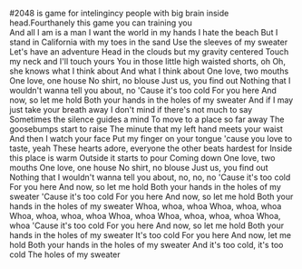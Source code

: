 #2048 is game for intelingincy people with big brain inside head.Fourthanely this game you can training  you  
And all I am is a man
I want the world in my hands
I hate the beach
But I stand in California with my toes in the sand
Use the sleeves of my sweater
Let's have an adventure
Head in the clouds but my gravity centered
Touch my neck and I'll touch yours
You in those little high waisted shorts, oh
Oh, she knows what I think about
And what I think about
One love, two mouths
One love, one house
No shirt, no blouse
Just us, you find out
Nothing that I wouldn't wanna tell you about, no
'Cause it's too cold
For you here
And now, so let me hold
Both your hands in the holes of my sweater
And if I may just take your breath away
I don't mind if there's not much to say
Sometimes the silence guides a mind
To move to a place so far away
The goosebumps start to raise
The minute that my left hand meets your waist
And then I watch your face
Put my finger on your tongue 'cause you love to taste, yeah
These hearts adore, everyone the other beats hardest for
Inside this place is warm
Outside it starts to pour
Coming down
One love, two mouths
One love, one house
No shirt, no blouse
Just us, you find out
Nothing that I wouldn't wanna tell you about, no, no, no
'Cause it's too cold
For you here
And now, so let me hold
Both your hands in the holes of my sweater
'Cause it's too cold
For you here
And now, so let me hold
Both your hands in the holes of my sweater
Whoa, whoa, whoa
Whoa, whoa, whoa
Whoa, whoa, whoa, whoa
Whoa, whoa
Whoa, whoa, whoa, whoa
Whoa, whoa
'Cause it's too cold
For you here
And now, so let me hold
Both your hands in the holes of my sweater
It's too cold
For you here
And now, let me hold
Both your hands in the holes of my sweater
And it's too cold, it's too cold
The holes of my sweater
